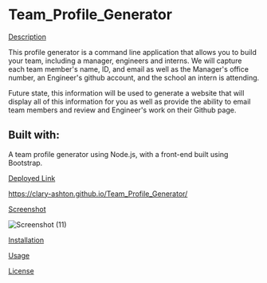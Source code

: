 # Team_Profile_Generator
[Description](#description)

This profile generator is a command line application that allows you to build your team, including a manager, engineers and interns. We will capture each team member's name, ID, and email as well as the Manager's office number, an Engineer's github account, and the school an intern is attending.

Future state, this information will be used to generate a website that will display all of this information for you as well as provide the ability to email team members and review and Engineer's work on their Github page.

## Built with:
A team profile generator using Node.js, with a front-end built using Bootstrap.

[Deployed Link](#deployedlink)

https://clary-ashton.github.io/Team_Profile_Generator/


[Screenshot](#screenshot)

![Screenshot (11)](https://user-images.githubusercontent.com/78886789/149640176-364bdbec-2aa0-4944-bde4-d243f501fda9.png)


[Installation](#installation)

[Usage](#usage)

[License](#license)



